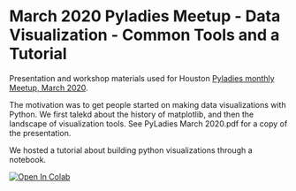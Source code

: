 # March 2020 Pyladies Meetup - Data Visualization - Common Tools and a Tutorial

Presentation and workshop materials used for Houston [Pyladies monthly Meetup, March 2020](https://www.meetup.com/Houston_PyLadies/events/dwqdlrybcfbnb/).

The motivation was to get people started on making data visualizations with Python. We first talekd about the history of matplotlib, and then the landscape of visualization tools. See PyLadies March 2020.pdf for a copy of the presentation.

We hosted a tutorial about building python visualizations through a notebook.

[![Open In Colab](https://colab.research.google.com/assets/colab-badge.svg)](https://colab.research.google.com/drive/132SOwkAcwfhJY5XEJmnvIXNeaOtajWcB)

